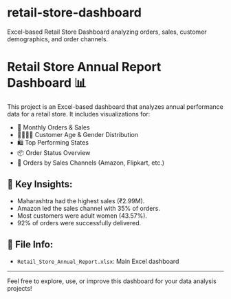 # retail-store-dashboard
Excel-based Retail Store Dashboard analyzing orders, sales, customer demographics, and order channels.

# Retail Store Annual Report Dashboard 📊

This project is an Excel-based dashboard that analyzes annual performance data for a retail store. It includes visualizations for:

- 📅 Monthly Orders & Sales
- 👨‍👩‍👧‍👦 Customer Age & Gender Distribution
- 🛍️ Top Performing States
- 📦 Order Status Overview
- 🛒 Orders by Sales Channels (Amazon, Flipkart, etc.)

## 📌 Key Insights:
- Maharashtra had the highest sales (₹2.99M).
- Amazon led the sales channel with 35% of orders.
- Most customers were adult women (43.57%).
- 92% of orders were successfully delivered.

## 📁 File Info:
- `Retail_Store_Annual_Report.xlsx`: Main Excel dashboard

---

Feel free to explore, use, or improve this dashboard for your data analysis projects!
